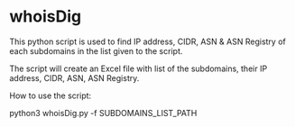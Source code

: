 # whoisDig

This python script is used to find IP address, CIDR, ASN & ASN Registry of each subdomains in the list given to the script.

The script will create an Excel file with list of the subdomains, their IP address, CIDR, ASN, ASN Registry.

How to use the script:

python3 whoisDig.py -f SUBDOMAINS_LIST_PATH
